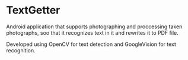 # TextGetter
Android application that supports photographing and proccessing taken photographs, soo that it recognizes text in it and rewrites it to PDF file.

Developed using OpenCV for text detection and GoogleVision for text recognition.
